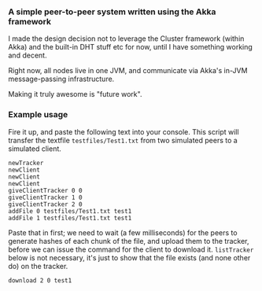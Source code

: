 ### A simple peer-to-peer system written using the Akka framework

I made the design decision not to leverage the Cluster framework (within Akka) and the
built-in DHT stuff etc for now, until I have something working and decent.

Right now, all nodes live in one JVM, and communicate via Akka's in-JVM message-passing
infrastructure.

Making it truly awesome is "future work".

### Example usage

Fire it up, and paste the following text into your console.
This script will transfer the textfile `testfiles/Test1.txt`
from two simulated peers to a simulated client.

    newTracker
    newClient
    newClient
    newClient
    giveClientTracker 0 0
    giveClientTracker 1 0
    giveClientTracker 2 0
    addFile 0 testfiles/Test1.txt test1
    addFile 1 testfiles/Test1.txt test1
    
Paste that in first; we need to wait (a few milliseconds) for the peers to generate hashes
of each chunk of the file, and upload them to the tracker, before we can issue the command
for the client to download it. `listTracker` below is not necessary, it's just to show that
the file exists (and none other do) on the tracker.
    
    download 2 0 test1
